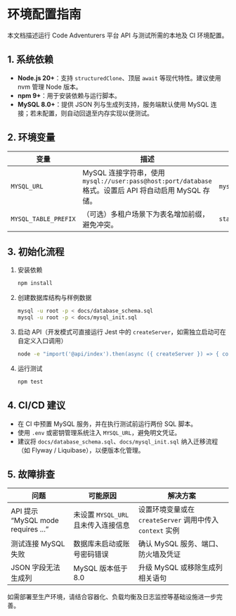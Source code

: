 # 环境配置指南

本文档描述运行 Code Adventurers 平台 API 与测试所需的本地及 CI 环境配置。

## 1. 系统依赖

- **Node.js 20+**：支持 `structuredClone`、顶层 `await` 等现代特性。建议使用 nvm 管理 Node 版本。
- **npm 9+**：用于安装依赖与运行脚本。
- **MySQL 8.0+**：提供 JSON 列与生成列支持，服务端默认使用 MySQL 连接；若未配置，则自动回退至内存实现以便测试。

## 2. 环境变量

| 变量 | 描述 | 示例 |
| --- | --- | --- |
| `MYSQL_URL` | MySQL 连接字符串，使用 `mysql://user:pass@host:port/database` 格式。设置后 API 将自动启用 MySQL 存储。 | `mysql://root:secret@127.0.0.1:3306/code_adventurers` |
| `MYSQL_TABLE_PREFIX` | （可选）多租户场景下为表名增加前缀，避免冲突。 | `staging_` |

## 3. 初始化流程

1. 安装依赖
   ```bash
   npm install
   ```
2. 创建数据库结构与样例数据
   ```bash
   mysql -u root -p < docs/database_schema.sql
   mysql -u root -p < docs/mysql_init.sql
   ```
3. 启动 API（开发模式可直接运行 Jest 中的 `createServer`，如需独立启动可在自定义入口调用）
   ```bash
   node -e "import('@api/index').then(async ({ createServer }) => { const { app } = await createServer(); app.listen(3000); });"
   ```
4. 运行测试
   ```bash
   npm test
   ```

## 4. CI/CD 建议

- 在 CI 中预置 MySQL 服务，并在执行测试前运行两份 SQL 脚本。
- 使用 `.env` 或密钥管理系统注入 `MYSQL_URL`，避免明文凭证。
- 建议将 `docs/database_schema.sql`、`docs/mysql_init.sql` 纳入迁移流程（如 Flyway / Liquibase），以便版本化管理。

## 5. 故障排查

| 问题 | 可能原因 | 解决方案 |
| --- | --- | --- |
| API 提示 “MySQL mode requires ...” | 未设置 `MYSQL_URL` 且未传入连接信息 | 设置环境变量或在 `createServer` 调用中传入 `context` 实例 |
| 测试连接 MySQL 失败 | 数据库未启动或账号密码错误 | 确认 MySQL 服务、端口、防火墙及凭证 |
| JSON 字段无法生成列 | MySQL 版本低于 8.0 | 升级 MySQL 或移除生成列相关语句 |

如需部署至生产环境，请结合容器化、负载均衡及日志监控等基础设施进一步完善。
